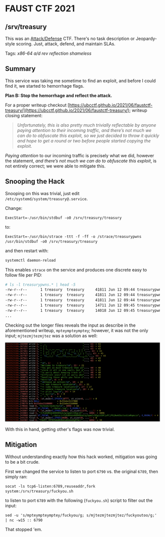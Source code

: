 # FAUST CTF 2021

## /srv/treasury

This was an [Attack/Defense](https://2021.faustctf.net/information/attackdefense-for-beginners/) CTF.  There's no task description or Jeopardy-style scoring.  Just, attack, defend, and maintain SLAs.

Tags: _x86-64_ _a/d_ _rev_ _reflection_ _shameless_


## Summary

This service was taking me sometime to find an exploit, and before I could find it, we started to hemorrhage flags.

**Plan B: Stop the hemorrhage and reflect the attack.**

For a proper writeup checkout [https://ubcctf.github.io/2021/06/faustctf-treasury/](https://ubcctf.github.io/2021/06/faustctf-treasury/); writeup closing statement:

> _Unfortunately, this is also pretty much trivially reflectable by anyone paying attention to their incoming traffic, and there’s not much we can do to obfuscate this exploit, so we just decided to throw it quickly and hope to get a round or two before people started copying the exploit._

_Paying attention_ to our incoming traffic is precisely what we did, however the statement, _and there’s not much we can do to obfuscate this exploit_, is not entirely correct; we were able to mitigate this.


## Snooping the Hack

Snooping on this was trivial, just edit `/etc/systemd/system/treasury@.service`.

Change:

```
ExecStart=-/usr/bin/stdbuf -o0 /srv/treasury/treasury
```

to:

```
ExecStart=-/usr/bin/strace -ttt -f -ff -o /strace/treasurypwns /usr/bin/stdbuf -o0 /srv/treasury/treasury
```

and then restart with:

```bash
systemctl daemon-reload
```

This enables `strace` on the service and produces one discrete easy to follow file per PID:

```bash
# ls -l treasurypwns.* | head -5
-rw-r--r--      1 treasury  treasury     41811 Jun 12 09:44 treasurypwns.110935
-rw-r--r--      1 treasury  treasury     41811 Jun 12 09:44 treasurypwns.111793
-rw-r--r--      1 treasury  treasury     41811 Jun 12 09:44 treasurypwns.112414
-rw-r--r--      1 treasury  treasury     14711 Jun 12 09:45 treasurypwns.116262
-rw-r--r--      1 treasury  treasury     14018 Jun 12 09:45 treasurypwns.116379
...
```

Checking out the longer files reveals the input as describe in the aforementioned writeup, `mpteympteymptey`; however, it was not the only input; `mjtezmjtezmjtez` was a solution as well:

![](strace.png)

With this in hand, getting other's flags was now trivial.


## Mitigation

Without understanding exactly how this hack worked, mitigation was going to be a bit crude.

First we changed the service to listen to port `6790` vs. the original `6789`, then simply ran:

```
socat -ls tcp6-listen:6789,reuseaddr,fork system:/srv/treasury/fuckyou.sh
```

to listen to port `6789` with the following (`fuckyou.sh`) script to filter out the input:

```
sed -u 's/mpteympteymptey/fuckyou/g; s/mjtezmjtezmjtez/fuckyoutoo/g;' | nc -w15 :: 6790
```

That stopped 'em.
